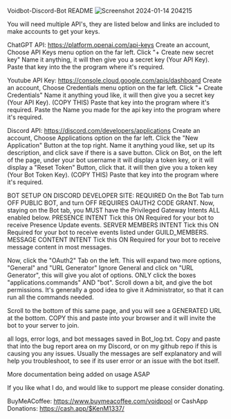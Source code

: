 Voidbot-Discord-Bot README
![Screenshot 2024-01-14 204215](https://github.com/V0idpool/Voidbot-Discord-Bot-GUI/assets/155442279/032affa1-6663-4d42-9d63-9b089b857d2a)



You will need multiple API's, they are listed below and links are included to make accounts to get your keys.

ChatGPT API: https://platform.openai.com/api-keys 
Create an account, Choose API Keys menu option on the far left. 
Click "+ Create new secret key" Name it anything, it will then give you a secret key (Your API Key).
Paste that key into the the program where it's required.

Youtube API Key: https://console.cloud.google.com/apis/dashboard
Create an account, Choose Credentials menu option on the far left. 
Click "+ Create Credentials" Name it anything youd like, it will then give you a secret key (Your API Key). (COPY THIS)
Paste that key into the program where it's required.
Paste the Name you made for the api key into the program where it's required.

Discord API: https://discord.com/developers/applications
Create an account, Choose Applications option on the far left. 
Click the "New Application" Button at the top right. Name it anything youd like, set up its description,
and click save if there is a save button.
Click on Bot, on the left of the page, under your bot username it will display a token key,
or it will display a "Reset Token" Button, click that. it will then give you a token key (Your Bot Token Key). (COPY THIS)
Paste that key into the program where it's required.

BOT SETUP ON DISCORD DEVELOPER SITE: REQUIRED
On the Bot Tab turn OFF PUBLIC BOT, and turn OFF REQUIRES OAUTH2 CODE GRANT.
Now, staying on the Bot tab, you MUST have the Privileged Gateway Intents ALL enabled below.
PRESENCE INTENT Tick this ON
Required for your bot to receive Presence Update events.
SERVER MEMBERS INTENT Tick this ON
Required for your bot to receive events listed under GUILD_MEMBERS.
MESSAGE CONTENT INTENT Tick this ON
Required for your bot to receive message content in most messages.

Now, click the "OAuth2" Tab on the left. This will expand two more options, "General" and "URL Generator" Ignore General
and click on "URL Generator", this will give you alot of options. ONLY click the boxes "applications.commands" AND "bot".
Scroll down a bit, and give the bot permissions. It's generally a good idea to give it Administrator, so that it can
run all the commands needed.

Scroll to the bottom of this same page, and you will see a GENERATED URL at the bottom. COPY this and paste 
into your browser and it will invite the bot to your server to join. 

all logs, error logs, and bot messages saved in Bot_log.txt. Copy and paste that into the bug report area on my Discord, or on my github repo if this is causing you any issues. Usually the messages are self explanatory and will help you troubleshoot, to see if its user error or an issue with the bot itself.

More documentation being added on usage ASAP

If you like what I do, and would like to support me please consider donating.

BuyMeACoffee: https://www.buymeacoffee.com/voidpool or CashApp Donations: https://cash.app/$KenM1337/
